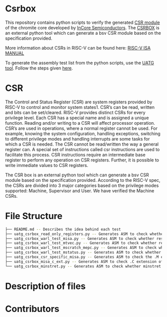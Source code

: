 # Csrbox
This repository contains python scripts to verify the generated [CSR module](https://csrbox.readthedocs.io/en/latest/) of the chromite core developed by [InCore Semiconductors](https://incoresemi.com/).
The [CSRBOX](https://csrbox.readthedocs.io/en/latest/) is an external python tool which can generate a bsv CSR module based on the specification provided.

More information about CSRs in RISC-V can be found here: [RISC-V ISA MANUAL](https://riscv.org/wp-content/uploads/2017/05/riscv-privileged-v1.10.pdf)

To generate the assembly test list from the python scripts, use the [UATG tool](https://uatg.readthedocs.io/en/stable/overview.html). Follow the steps given [here](https://uatg.readthedocs.io/en/stable/installation.html).

# CSR 
The Control and Status Register (CSR) are system registers provided by RISC-V to control and monitor system states1. CSR’s can be read, written and bits can be set/cleared. RISC-V provides distinct CSRs for every privilege level. Each CSR has a special name and is assigned a unique function.
Reading and/or writing to a CSR will affect processor operation. CSR’s are used in operations, where a normal register cannot be used. For example, knowing the system configuration, handling exceptions, switching to different privilege modes and handling interrupts are some tasks for which a CSR is needed. The CSR cannot be read/written the way a general register can. A special set of instructions called csr instructions are used to facilitate this process. CSR instructions require an intermediate base register to perform any operation on CSR registers. Further, it is possible to
write immediate values to CSR registers. 

The CSR box is an external python tool which can generate a bsv CSR module based on the specification provided. According to the RISC-V spec, the CSRs are divided into 3 major categories based on the privilege modes supported: Machine, Supervisor and User.
We have verified the Machine CSRs.



# File Structure

```bash
├── README.md -- Describes the idea behind each test
├── uatg_csrbox_read_only_registers.py -- Generates ASM to check whether the CSRs hold the same value,even after using different csr instructions
├── uatg_csrbox_warl_test_misa.py -- Generates ASM to check whether reset value of misa matches the ISA spec
├── uatg_csrbox_warl_test_mtvec.py -- Generates ASM to check whether reset value of mtvec matches the ISA spec
├── uatg_csrbox_warl_test_mscratch_mepc.py -- Generates ASM to check whether reset value of mscratch,mepc matches the ISA spec
├── uatg_csrbox_warl_test_mstatus.py -- Generates ASM to check whether reset value of mstatus matches the ISA spec
├── uatg_csrbox_csr_specific_misa.py -- Generates ASM to check the .M extension of misa
├── uatg_csrbox_misa_c_ext.py -- Generates ASM to check .C extension of misa
└── uatg_csrbox_minstret.py -- Generates ASM to check whether minstret is being correctly incremented
```

# Description of files

# Contributors





